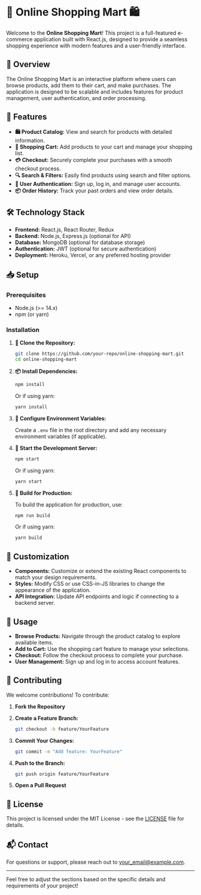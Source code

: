 # 🛒 **Online Shopping Mart** 🛍️

Welcome to the **Online Shopping Mart**! This project is a full-featured e-commerce application built with React.js, designed to provide a seamless shopping experience with modern features and a user-friendly interface.

## 🚀 **Overview**

The Online Shopping Mart is an interactive platform where users can browse products, add them to their cart, and make purchases. The application is designed to be scalable and includes features for product management, user authentication, and order processing.

## 🌟 **Features**

- **🛍️ Product Catalog:** View and search for products with detailed information.
- **🛒 Shopping Cart:** Add products to your cart and manage your shopping list.
- **💳 Checkout:** Securely complete your purchases with a smooth checkout process.
- **🔍 Search & Filters:** Easily find products using search and filter options.
- **🔐 User Authentication:** Sign up, log in, and manage user accounts.
- **📦 Order History:** Track your past orders and view order details.

## 🛠️ **Technology Stack**

- **Frontend:** React.js, React Router, Redux 
- **Backend:** Node.js, Express.js (optional for API)
- **Database:** MongoDB (optional for database storage)
- **Authentication:** JWT (optional for secure authentication)
- **Deployment:** Heroku, Vercel, or any preferred hosting provider

## 📥 **Setup**

### **Prerequisites**

- Node.js (>= 14.x)
- npm (or yarn)

### **Installation**

1. **🔄 Clone the Repository:**

   ```bash
   git clone https://github.com/your-repo/online-shopping-mart.git
   cd online-shopping-mart
   ```

2. **📦 Install Dependencies:**

   ```bash
   npm install
   ```

   Or if using yarn:

   ```bash
   yarn install
   ```

3. **🔧 Configure Environment Variables:**

   Create a `.env` file in the root directory and add any necessary environment variables (if applicable).

4. **🚀 Start the Development Server:**

   ```bash
   npm start
   ```

   Or if using yarn:

   ```bash
   yarn start
   ```

5. **🔄 Build for Production:**

   To build the application for production, use:

   ```bash
   npm run build
   ```

   Or if using yarn:

   ```bash
   yarn build
   ```

## 🎨 **Customization**

- **Components:** Customize or extend the existing React components to match your design requirements.
- **Styles:** Modify CSS or use CSS-in-JS libraries to change the appearance of the application.
- **API Integration:** Update API endpoints and logic if connecting to a backend server.

## 🔧 **Usage**

- **Browse Products:** Navigate through the product catalog to explore available items.
- **Add to Cart:** Use the shopping cart feature to manage your selections.
- **Checkout:** Follow the checkout process to complete your purchase.
- **User Management:** Sign up and log in to access account features.

## 🤝 **Contributing**

We welcome contributions! To contribute:

1. **Fork the Repository**
2. **Create a Feature Branch:**

   ```bash
   git checkout -b feature/YourFeature
   ```

3. **Commit Your Changes:**

   ```bash
   git commit -m "Add feature: YourFeature"
   ```

4. **Push to the Branch:**

   ```bash
   git push origin feature/YourFeature
   ```

5. **Open a Pull Request**

## 📜 **License**

This project is licensed under the MIT License - see the [LICENSE](LICENSE) file for details.

## 📬 **Contact**

For questions or support, please reach out to [your_email@example.com](mailto:your_email@example.com).

---

Feel free to adjust the sections based on the specific details and requirements of your project!
